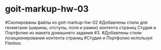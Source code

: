 # goit-markup-hw-03

#Скопированы файлы из goit-markup-hw-02
#Добавлены стили для геометрии (ширины, отступы, поля и рамки) контента страниц Студия и Портфолио из макета домашнего задания #3.
#Добавлены стили позиционирования контента страниц #Студия и Портфолио используя Flexbox.

